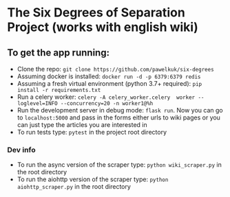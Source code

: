 # The Six Degrees of Separation Project (works with english wiki)

## To get the app running:

- Clone the repo: `git clone https://github.com/pawelkuk/six-degrees`
- Assuming docker is installed: `docker run -d -p 6379:6379 redis`
- Assuming a fresh virtual environment (python 3.7+ required): `pip install -r requirements.txt`
- Run a celery worker: `celery -A celery_worker.celery  worker --loglevel=INFO --concurrency=20 -n worker1@%h`
- Run the development server in debug mode: `flask run`. Now you can go to `localhost:5000` and pass in the forms either urls to wiki pages or you can just type the articles you are interested in
- To run tests type: `pytest` in the project root directory 

### Dev info
 
- To run the async version of the scraper type: `python wiki_scraper.py` in the root directory
- To run the aiohttp version of the scraper type: `python aiohttp_scraper.py` in the root directory